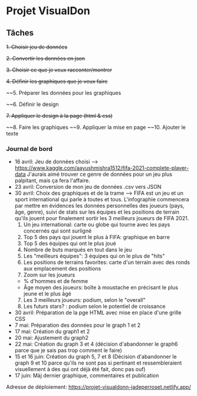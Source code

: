 # Projet VisualDon

## Tâches

~~1. Choisir jeu de données~~

~~2. Convertir les données en json~~

~~3. Choisir ce que je veux racconter/montrer~~

~~4. Définir les graphiques que je veux faire~~

~~5. Préparer les données pour les graphiques

~~6. Définir le design

~~7. Appliquer le design à la page (html & css)~~

~~8. Faire les graphiques
~~9. Appliquer la mise en page
~~10. Ajouter le texte

### Journal de bord

* 16 avril: Jeu de données choisi --> https://www.kaggle.com/aayushmishra1512/fifa-2021-complete-player-data
J'aurais aimé trouver ce genre de données pour un jeu plus palpitant, mais ça fera l'affaire.
* 23 avril: Conversion de mon jeu de données .csv vers JSON
* 30 avril: Choix des graphiques et de la trame --> FIFA est un jeu et un sport international qui parle à toutes et tous. L'infographie commencera par mettre en évidences les données personnelles des joueurs (pays, âge, genre), suivi de stats sur les équipes et les positions de terrain qu'ils jouent pour finalement sortir les 3 meilleurs joueurs de FIFA 2021.
  1. Un jeu international: carte ou globe qui tourne avec les pays concernés qui sont surligné
  2. Top 5 des pays qui jouent le plus à FIFA: graphique en barre
  3. Top 5 des équipes qui ont le plus joué
  4. Nombre de buts marqués en tout dans le jeu
  5. Les "meilleurs équipes": 3 équipes qui on le plus de "hits"
  6. Les positions de terrains favorites: carte d'un terrain avec des ronds aux emplacement des positions
  7. Zoom sur les joueurs
    * % d'hommes et de femme
    * Âge moyen des joueurs: boîte à moustache en précisant le plus jeune et le plus âgé
   7. Les 3 meilleurs joueurs: podium, selon le "overall"
   8. Les futurs stars? : podium selon le potentiel de croissance
* 30 avril: Préparation de la pge HTML avec mise en place d'une grille CSS
* 7 mai: Préparation des données pour le graph 1 et 2
* 17 mai: Création du graph1 et 2
* 20 mai: Ajustement du graph2
* 22 mai: Création du graph 3 et 4 (décision d'abandonner le graph6 parce que je sais pas trop comment le faire)
* 15 et 16 juin: Création du graph 5, 7 et 8 (Décision d'abandonner le graph 9 et 10 parce qu'ils ne sont pas si pertinant et ressembleraient visuellement à des qui ont déjà été fait, donc pas ouf)
* 17 juin: Màj dernier graphique, commentaires et publication

Adresse de déploiement: https://projet-visualdonn-jadeperroset.netlify.app/
